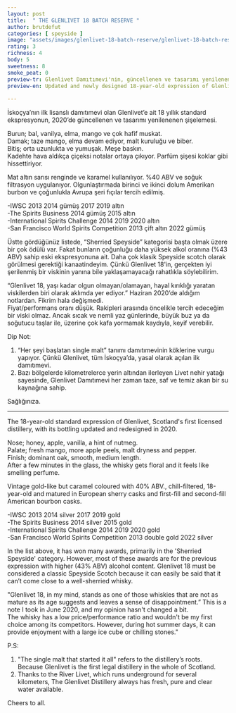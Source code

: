 ```yaml
---
layout: post
title:  " THE GLENLIVET 18 BATCH RESERVE "
author: brutdefut
categories: [ speyside ]
image: "assets/images/glenlivet-18-batch-reserve/glenlivet-18-batch-reserve.JPG"
rating: 3
richness: 4
body: 5
sweetness: 8
smoke_peat: 0
preview-tr: Glenlivet Damıtımevi'nin, güncellenen ve tasarımı yenilenenen 18 yıllık ekspresyonu.                 
preview-en: Updated and newly designed 18-year-old expression of Glenlivet.          
     
---
```


İskoçya’nın ilk lisanslı damıtımevi olan Glenlivet’e ait 18 yıllık standard ekspresyonun, 2020’de güncellenen ve tasarımı yenilenenen şişelemesi. 

Burun; bal, vanilya, elma, mango ve çok hafif muskat.   
Damak; taze mango, elma devam ediyor, malt kuruluğu ve biber.  
Bitiş; orta uzunlukta ve yumuşak. Meşe baskın.  
Kadehte hava aldıkça çiçeksi notalar ortaya çıkıyor. Parfüm şişesi koklar gibi hissettiriyor.   

Mat altın sarısı renginde ve karamel kullanılıyor. %40 ABV ve soğuk filtrasyon uygulanıyor. Olgunlaştırmada birinci ve ikinci dolum Amerikan burbon ve çoğunlukla Avrupa şeri fıçılar tercih edilmiş.  

-IWSC 2013 2014 gümüş 2017 2019 altın   
-The Spirits Business 2014 gümüş 2015 altın  
-International Spirits Challenge 2014 2019 2020 altın   
-San Francisco World Spirits Competition 2013 çift altın 2022 gümüş   

Üstte gördüğünüz listede, “Sherried Speyside” kategorisi başta olmak üzere bir çok ödülü var. Fakat bunların çoğunluğu daha yüksek alkol oranına (%43 ABV) sahip eski ekspresyonuna ait. Daha çok klasik Speyside scotch olarak görülmesi gerektiği kanaatindeyim. Çünkü Glenlivet 18'in, gerçekten iyi şerilenmiş bir viskinin yanına bile yaklaşamayacağı rahatlıkla söylebilirim.  

“Glenlivet 18, yaşı kadar olgun olmayan/olamayan, hayal kırıklığı yaratan viskilerden biri olarak aklımda yer ediyor.” Haziran 2020’de aldığım notlardan. Fikrim hala değişmedi.  
Fiyat/performans oranı düşük. Rakipleri arasında öncelikle tercih edeceğim bir viski olmaz. Ancak sıcak ve nemli yaz günlerinde, büyük buz ya da soğutucu taşlar ile, üzerine çok kafa yormamak kaydıyla, keyif verebilir.           
 
Dip Not:  
1. “Her şeyi başlatan single malt” tanımı damıtımevinin köklerine vurgu yapıyor. Çünkü Glenlivet, tüm İskoçya’da, yasal olarak açılan ilk damıtımevi.  
2. Bazı bölgelerde kilometrelerce yerin altından ilerleyen Livet nehir yatağı sayesinde, Glenlivet Damıtımevi her zaman taze, saf ve temiz akan bir su kaynağına sahip. 

Sağlığınıza.               
   
-----------------------------------------------

<p id="english"></p>

The 18-year-old standard expression of Glenlivet, Scotland's first licensed distillery, with its bottling updated and redesigned in 2020.  

Nose; honey, apple, vanilla, a hint of nutmeg.  
Palate; fresh mango, more apple peels, malt dryness and pepper.    
Finish; dominant oak, smooth, medium length.   
After a few minutes in the glass, the whisky gets floral and it feels like smelling perfume.   

Vintage gold-like but caramel coloured with 40% ABV., chill-filtered, 18-year-old and matured in European sherry casks and first-fill and second-fill American bourbon casks.   

-IWSC 2013 2014 silver 2017 2019 gold   
-The Spirits Business 2014 silver 2015 gold  
-International Spirits Challenge 2014 2019 2020 gold   
-San Francisco World Spirits Competition 2013 double gold 2022 silver   

In the list above, it has won many awards, primarily in the 'Sherried Speyside' category. However, most of these awards are for the previous expression with higher (43% ABV) alcohol content. Glenlivet 18 must be considered a classic Speyside Scotch because it can easily be said that it can’t come close to a well-sherried whisky.  

"Glenlivet 18, in my mind, stands as one of those whiskies that are not as mature as its age suggests and leaves a sense of disappointment.” This is a note I took in June 2020, and my opinion hasn't changed a bit.  
The whisky has a low price/performance ratio and wouldn't be my first choice among its competitors. However, during hot summer days, it can provide enjoyment with a large ice cube or chilling stones."  
 
P.S:  
1. "The single malt that started it all" refers to the distillery’s roots. Because Glenlivet is the first legal distillery in the whole of Scotland.  
2. Thanks to the River Livet, which runs underground for several kilometers, The Glenlivet Distillery always has fresh, pure and clear water available.  

Cheers to all.  
